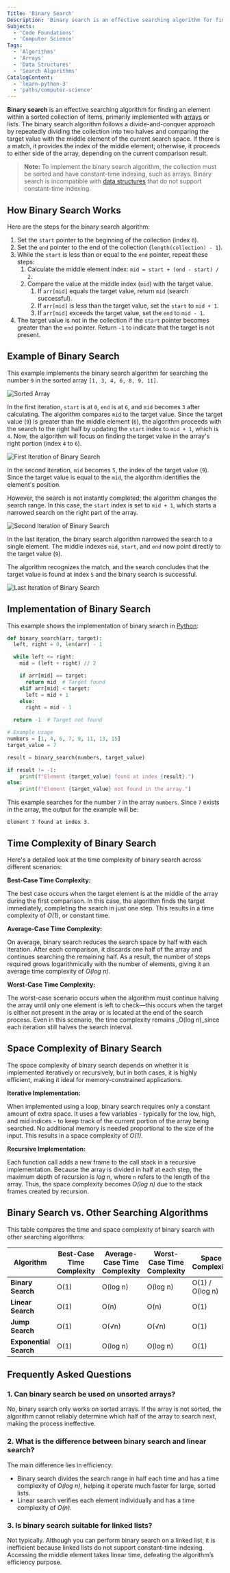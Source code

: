 ```yaml
---
Title: 'Binary Search'
Description: 'Binary search is an effective searching algorithm for finding an element within a sorted collection of items.'
Subjects:
  - 'Code Foundations'
  - 'Computer Science'
Tags:
  - 'Algorithms'
  - 'Arrays'
  - 'Data Structures'
  - 'Search Algorithms'
CatalogContent:
  - 'learn-python-3'
  - 'paths/computer-science'
---
```


**Binary search** is an effective searching algorithm for finding an element within a sorted collection of items, primarily implemented with [arrays](https://www.codecademy.com/resources/docs/general/data-structures/array) or lists. The binary search algorithm follows a divide-and-conquer approach by repeatedly dividing the collection into two halves and comparing the target value with the middle element of the current search space. If there is a match, it provides the index of the middle element; otherwise, it proceeds to either side of the array, depending on the current comparison result.

> **Note:** To implement the binary search algorithm, the collection must be sorted and have constant-time indexing, such as arrays. Binary search is incompatible with [data structures](https://www.codecademy.com/resources/docs/general/data-structures) that do not support constant-time indexing.

## How Binary Search Works

Here are the steps for the binary search algorithm:

1. Set the `start` pointer to the beginning of the collection (index `0`).
2. Set the `end` pointer to the end of the collection (`length(collection) - 1`).
3. While the `start` is less than or equal to the `end` pointer, repeat these steps:
   1. Calculate the middle element index: `mid = start + (end - start) / 2`.
   2. Compare the value at the middle index (`mid`) with the target value.
      1. If `arr[mid]` equals the target value, return `mid` (search successful).
      2. If `arr[mid]` is less than the target value, set the `start` to `mid + 1`.
      3. If `arr[mid]` exceeds the target value, set the `end` to `mid - 1`.
4. The target value is not in the collection if the `start` pointer becomes greater than the `end` pointer. Return `-1` to indicate that the target is not present.

## Example of Binary Search

This example implements the binary search algorithm for searching the number `9` in the sorted array `[1, 3, 4, 6, 8, 9, 11]`.

![Sorted Array](https://raw.githubusercontent.com/Codecademy/docs/main/media/binary-search-1.png)

In the first iteration, `start` is at `0`, `end` is at `6`, and `mid` becomes `3` after calculating. The algorithm compares `mid` to the target value. Since the target value (`9`) is greater than the middle element (`6`), the algorithm proceeds with the search to the right half by updating the `start` index to `mid + 1`, which is `4`. Now, the algorithm will focus on finding the target value in the array's right portion (index `4` to `6`).

![First Iteration of Binary Search](https://raw.githubusercontent.com/Codecademy/docs/main/media/binary-search-2.png)

In the second iteration, `mid` becomes `5`, the index of the target value (`9`). Since the target value is equal to the `mid`, the algorithm identifies the element's position.

However, the search is not instantly completed; the algorithm changes the search range. In this case, the `start` index is set to `mid + 1`, which starts a narrowed search on the right part of the array.

![Second Iteration of Binary Search](https://raw.githubusercontent.com/Codecademy/docs/main/media/binary-search-3.png)

In the last iteration, the binary search algorithm narrowed the search to a single element. The middle indexes `mid`, `start`, and `end` now point directly to the target value (`9`).

The algorithm recognizes the match, and the search concludes that the target value is found at index `5` and the binary search is successful.

![Last Iteration of Binary Search](https://raw.githubusercontent.com/Codecademy/docs/main/media/binary-search-4.png)

## Implementation of Binary Search

This example shows the implementation of binary search in [Python](https://www.codecademy.com/resources/docs/python):

```py
def binary_search(arr, target):
  left, right = 0, len(arr) - 1

  while left <= right:
    mid = (left + right) // 2

    if arr[mid] == target:
      return mid  # Target found
    elif arr[mid] < target:
      left = mid + 1
    else:
      right = mid - 1

  return -1  # Target not found

# Example usage
numbers = [1, 4, 6, 7, 9, 11, 13, 15]
target_value = 7

result = binary_search(numbers, target_value)

if result != -1:
    print(f"Element {target_value} found at index {result}.")
else:
    print(f"Element {target_value} not found in the array.")
```

This example searches for the number `7` in the array `numbers`. Since `7` exists in the array, the output for the example will be:

```shell
Element 7 found at index 3.
```

## Time Complexity of Binary Search

Here's a detailed look at the time complexity of binary search across different scenarios:

**Best-Case Time Complexity:**

The best case occurs when the target element is at the middle of the array during the first comparison. In this case, the algorithm finds the target immediately, completing the search in just one step. This results in a time complexity of _O(1)_, or constant time.

**Average-Case Time Complexity:**

On average, binary search reduces the search space by half with each iteration. After each comparison, it discards one half of the array and continues searching the remaining half. As a result, the number of steps required grows logarithmically with the number of elements, giving it an average time complexity of _O(log n)_.

**Worst-Case Time Complexity:**

The worst-case scenario occurs when the algorithm must continue halving the array until only one element is left to check—this occurs when the target is either not present in the array or is located at the end of the search process. Even in this scenario, the time complexity remains \_O(log n)\_since each iteration still halves the search interval.

## Space Complexity of Binary Search

The space complexity of binary search depends on whether it is implemented iteratively or recursively, but in both cases, it is highly efficient, making it ideal for memory-constrained applications.

**Iterative Implementation:**

When implemented using a loop, binary search requires only a constant amount of extra space. It uses a few variables - typically for the low, high, and mid indices - to keep track of the current portion of the array being searched. No additional memory is needed proportional to the size of the input. This results in a space complexity of _O(1)_.

**Recursive Implementation:**

Each function call adds a new frame to the call stack in a recursive implementation. Because the array is divided in half at each step, the maximum depth of recursion is _log n_, where `n` refers to the length of the array. Thus, the space complexity becomes _O(log n)_ due to the stack frames created by recursion.

## Binary Search vs. Other Searching Algorithms

This table compares the time and space complexity of binary search with other searching algorithms:

| **Algorithm**          | **Best-Case Time Complexity** | **Average-Case Time Complexity** | **Worst-Case Time Complexity** | **Space Complexity** |
| ---------------------- | ----------------------------- | -------------------------------- | ------------------------------ | -------------------- |
| **Binary Search**      | O(1)                          | O(log n)                         | O(log n)                       | O(1) / O(log n)      |
| **Linear Search**      | O(1)                          | O(n)                             | O(n)                           | O(1)                 |
| **Jump Search**        | O(1)                          | O(√n)                            | O(√n)                          | O(1)                 |
| **Exponential Search** | O(1)                          | O(log n)                         | O(log n)                       | O(1)                 |

## Frequently Asked Questions

### 1. Can binary search be used on unsorted arrays?

No, binary search only works on sorted arrays. If the array is not sorted, the algorithm cannot reliably determine which half of the array to search next, making the process ineffective.

### 2. What is the difference between binary search and linear search?

The main difference lies in efficiency:

- Binary search divides the search range in half each time and has a time complexity of _O(log n)_, helping it operate much faster for large, sorted lists.
- Linear search verifies each element individually and has a time complexity of _O(n)_.

### 3. Is binary search suitable for linked lists?

Not typically. Although you can perform binary search on a linked list, it is inefficient because linked lists do not support constant-time indexing. Accessing the middle element takes linear time, defeating the algorithm’s efficiency purpose.
